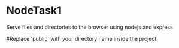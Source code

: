 # NodeTask1
 Serve files and directories to the browser using nodejs and express


#Replace 'public' with your directory name inside the project
